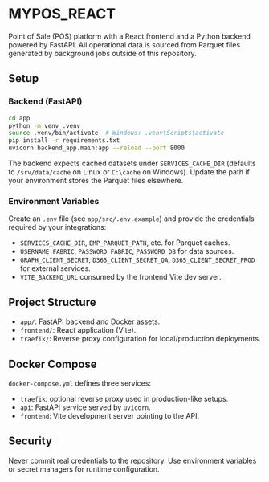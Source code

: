 # MYPOS_REACT

Point of Sale (POS) platform with a React frontend and a Python backend powered by FastAPI. All operational data is sourced from Parquet files generated by background jobs outside of this repository.

## Setup

### Backend (FastAPI)

```bash
cd app
python -m venv .venv
source .venv/bin/activate  # Windows: .venv\Scripts\activate
pip install -r requirements.txt
uvicorn backend_app.main:app --reload --port 8000
```

The backend expects cached datasets under `SERVICES_CACHE_DIR` (defaults to `/srv/data/cache` on Linux or `C:\cache` on Windows). Update the path if your environment stores the Parquet files elsewhere.

### Environment Variables

Create an `.env` file (see `app/src/.env.example`) and provide the credentials required by your integrations:

- `SERVICES_CACHE_DIR`, `EMP_PARQUET_PATH`, etc. for Parquet caches.
- `USERNAME_FABRIC`, `PASSWORD_FABRIC`, `PASSWORD_DB` for data sources.
- `GRAPH_CLIENT_SECRET`, `D365_CLIENT_SECRET_QA`, `D365_CLIENT_SECRET_PROD` for external services.
- `VITE_BACKEND_URL` consumed by the frontend Vite dev server.

## Project Structure

- `app/`: FastAPI backend and Docker assets.
- `frontend/`: React application (Vite).
- `traefik/`: Reverse proxy configuration for local/production deployments.

## Docker Compose

`docker-compose.yml` defines three services:

- `traefik`: optional reverse proxy used in production-like setups.
- `api`: FastAPI service served by `uvicorn`.
- `frontend`: Vite development server pointing to the API.

## Security

Never commit real credentials to the repository. Use environment variables or secret managers for runtime configuration.
